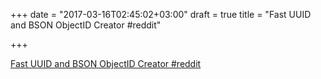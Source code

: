+++
date = "2017-03-16T02:45:02+03:00"
draft = true
title = "Fast UUID and BSON ObjectID Creator  #reddit"

+++

<p><a href="https://t.co/khCqMPa2uY">Fast UUID and BSON ObjectID Creator  #reddit</a></p>
